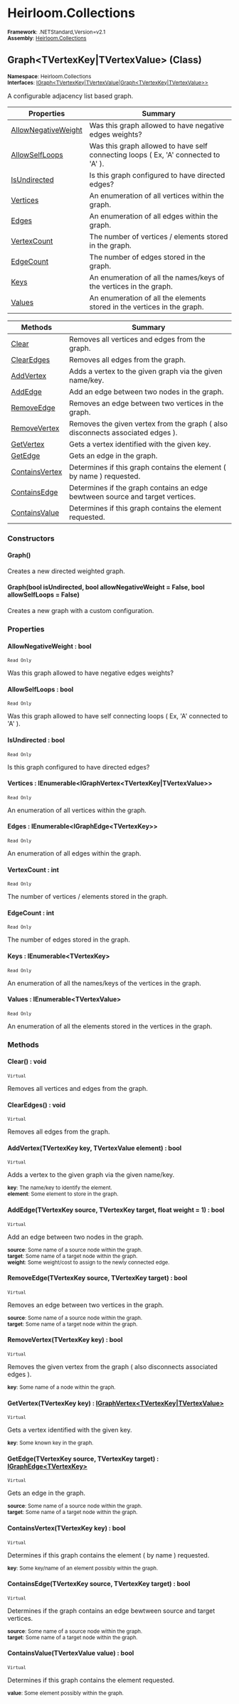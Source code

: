 # Heirloom.Collections

<small>**Framework**: .NETStandard,Version=v2.1</small>  
<small>**Assembly**: [Heirloom.Collections](../Heirloom.Collections/Heirloom.Collections.md)</small>  

## Graph\<TVertexKey|TVertexValue> (Class)
<small>**Namespace**: Heirloom.Collections</sub></small>  
<small>**Interfaces**: [IGraph\<TVertexKey|TVertexValue|Graph\<TVertexKey|TVertexValue>>](Heirloom.Collections.IGraph[TVertexKey_TVertexValue_Graph[TVertexKey_TVertexValue]].md)</small>  

A configurable adjacency list based graph.

| Properties                       | Summary                                                                            |
|----------------------------------|------------------------------------------------------------------------------------|
| [AllowNegativeWeight](#ALLO5C25) | Was this graph allowed to have negative edges weights?                             |
| [AllowSelfLoops](#ALLOB65A)      | Was this graph allowed to have self connecting loops ( Ex, 'A' connected to 'A' ). |
| [IsUndirected](#ISUN7973)        | Is this graph configured to have directed edges?                                   |
| [Vertices](#VERT648B)            | An enumeration of all vertices within the graph.                                   |
| [Edges](#EDGE6DC4)               | An enumeration of all edges within the graph.                                      |
| [VertexCount](#VERT996C)         | The number of vertices / elements stored in the graph.                             |
| [EdgeCount](#EDGE7870)           | The number of edges stored in the graph.                                           |
| [Keys](#KEYS3D37)                | An enumeration of all the names/keys of the vertices in the graph.                 |
| [Values](#VALUE51C)              | An enumeration of all the elements stored in the vertices in the graph.            |

| Methods                     | Summary                                                                        |
|-----------------------------|--------------------------------------------------------------------------------|
| [Clear](#CLEA3BB2)          | Removes all vertices and edges from the graph.                                 |
| [ClearEdges](#CLEAE20C)     | Removes all edges from the graph.                                              |
| [AddVertex](#ADDVA40B)      | Adds a vertex to the given graph via the given name/key.                       |
| [AddEdge](#ADDE814E)        | Add an edge between two nodes in the graph.                                    |
| [RemoveEdge](#REMO67FD)     | Removes an edge between two vertices in the graph.                             |
| [RemoveVertex](#REMOCBD2)   | Removes the given vertex from the graph ( also disconnects associated edges ). |
| [GetVertex](#GETV659D)      | Gets a vertex identified with the given key.                                   |
| [GetEdge](#GETEC1CA)        | Gets an edge in the graph.                                                     |
| [ContainsVertex](#CONT8BA5) | Determines if this graph contains the element ( by name ) requested.           |
| [ContainsEdge](#CONT5181)   | Determines if the graph contains an edge bewtween source and target vertices.  |
| [ContainsValue](#CONTDC3C)  | Determines if this graph contains the element requested.                       |

### Constructors

#### Graph()

Creates a new directed weighted graph.

#### Graph(bool isUndirected, bool allowNegativeWeight = False, bool allowSelfLoops = False)

Creates a new graph with a custom configuration.

### Properties

#### <a name="ALLO5C25"></a> AllowNegativeWeight : bool

<small>`Read Only`</small>

Was this graph allowed to have negative edges weights?

#### <a name="ALLOB65A"></a> AllowSelfLoops : bool

<small>`Read Only`</small>

Was this graph allowed to have self connecting loops ( Ex, 'A' connected to 'A' ).

#### <a name="ISUN7973"></a> IsUndirected : bool

<small>`Read Only`</small>

Is this graph configured to have directed edges?

#### <a name="VERT648B"></a> Vertices : IEnumerable\<IGraphVertex\<TVertexKey|TVertexValue>>

<small>`Read Only`</small>

An enumeration of all vertices within the graph.

#### <a name="EDGE6DC4"></a> Edges : IEnumerable\<IGraphEdge\<TVertexKey>>

<small>`Read Only`</small>

An enumeration of all edges within the graph.

#### <a name="VERT996C"></a> VertexCount : int

<small>`Read Only`</small>

The number of vertices / elements stored in the graph.

#### <a name="EDGE7870"></a> EdgeCount : int

<small>`Read Only`</small>

The number of edges stored in the graph.

#### <a name="KEYS3D37"></a> Keys : IEnumerable\<TVertexKey>

<small>`Read Only`</small>

An enumeration of all the names/keys of the vertices in the graph.

#### <a name="VALUE51C"></a> Values : IEnumerable\<TVertexValue>

<small>`Read Only`</small>

An enumeration of all the elements stored in the vertices in the graph.

### Methods

#### <a name="CLEA4538"></a> Clear() : void
<small>`Virtual`</small>

Removes all vertices and edges from the graph.

#### <a name="CLEAC3B6"></a> ClearEdges() : void
<small>`Virtual`</small>

Removes all edges from the graph.

#### <a name="ADDV5AA1"></a> AddVertex(TVertexKey key, TVertexValue element) : bool
<small>`Virtual`</small>

Adds a vertex to the given graph via the given name/key.

<small>**key**: <param name="key">The name/key to identify the element.</param></small>  
<small>**element**: <param name="element">Some element to store in the graph.</param></small>  

#### <a name="ADDEC1D4"></a> AddEdge(TVertexKey source, TVertexKey target, float weight = 1) : bool
<small>`Virtual`</small>

Add an edge between two nodes in the graph.

<small>**source**: <param name="source">Some name of a source node within the graph.</param></small>  
<small>**target**: <param name="target">Some name of a target node within the graph.</param></small>  
<small>**weight**: <param name="weight">Some weight/cost to assign to the newly connected edge.</param></small>  

#### <a name="REMO469A"></a> RemoveEdge(TVertexKey source, TVertexKey target) : bool
<small>`Virtual`</small>

Removes an edge between two vertices in the graph.

<small>**source**: <param name="source">Some name of a source node within the graph.</param></small>  
<small>**target**: <param name="target">Some name of a target node within the graph.</param></small>  

#### <a name="REMO577B"></a> RemoveVertex(TVertexKey key) : bool
<small>`Virtual`</small>

Removes the given vertex from the graph ( also disconnects associated edges ).

<small>**key**: <param name="key">Some name of a node within the graph.</param></small>  

#### <a name="GETV58F3"></a> GetVertex(TVertexKey key) : [IGraphVertex\<TVertexKey|TVertexValue>](Heirloom.Collections.IGraphVertex[TVertexKey_TVertexValue].md)
<small>`Virtual`</small>

Gets a vertex identified with the given key.

<small>**key**: <param name="key"> Some known key in the graph. </param></small>  

#### <a name="GETE1423"></a> GetEdge(TVertexKey source, TVertexKey target) : [IGraphEdge\<TVertexKey>](Heirloom.Collections.IGraphEdge[TVertexKey].md)
<small>`Virtual`</small>

Gets an edge in the graph.

<small>**source**: <param name="source">Some name of a source node within the graph.</param></small>  
<small>**target**: <param name="target">Some name of a target node within the graph.</param></small>  

#### <a name="CONTFF61"></a> ContainsVertex(TVertexKey key) : bool
<small>`Virtual`</small>

Determines if this graph contains the element ( by name ) requested.

<small>**key**: <param name="key">Some key/name of an element possibly within the graph.</param></small>  

#### <a name="CONT4B15"></a> ContainsEdge(TVertexKey source, TVertexKey target) : bool
<small>`Virtual`</small>

Determines if the graph contains an edge bewtween source and target vertices.

<small>**source**: <param name="source">Some name of a source node within the graph.</param></small>  
<small>**target**: <param name="target">Some name of a target node within the graph.</param></small>  

#### <a name="CONT35FD"></a> ContainsValue(TVertexValue value) : bool
<small>`Virtual`</small>

Determines if this graph contains the element requested.

<small>**value**: <param name="value">Some element possibly within the graph.</param></small>  

